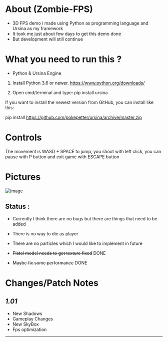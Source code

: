 # About (Zombie-FPS)
* 3D FPS demo i made using Python as programming language and Ursina as my framework
* It took me just about few days to get this demo done 
* But development will still continue

# What you need to run this ?
* Python & Ursina Engine

1) Install Python 3.6 or newer. https://www.python.org/downloads/

2) Open cmd/terminal and type:
pip install ursina

If you want to install the newest version from GitHub, you can install like this:

pip install https://github.com/pokepetter/ursina/archive/master.zip

# Controls 

The movement is WASD + SPACE to jump, you shoot with left click, you can pause with P button and exit game with ESCAPE button

# Pictures
![image](https://user-images.githubusercontent.com/79867246/186737259-8968556f-cf34-4a4d-b92d-65c2040a6d96.png)

## Status : 
* Currently I think there are no bugs but there are things that need to be added 
* There is no way to die as player 
* There are no particles which I would like to implement in future

* ~~Pistol model needs to get texture fixed~~ DONE
* ~~Maybe fix some performance~~ DONE

# Changes/Patch Notes
## ***1.01***
* New Shadows 
* Gameplay Changes 
* New SkyBox
* Fps optimization
***
